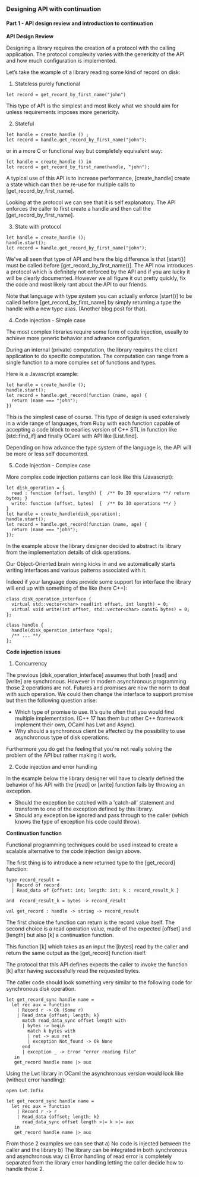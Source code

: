### Designing API with continuation 


#### Part 1 - API design review and introduction to continuation


**API Design Review** 

Designing a library requires the creation of a protocol with the calling application. 
The protocol complexity varies with the genericity of the API and how much configuration is implemented. 

Let’s take the example of a library reading some kind of record on disk:

1. Stateless purely functional 

```
let record = get_record_by_first_name("john")
```

This type of API is the simplest and most likely what we should aim for unless requirements imposes more genericity. 

2. Stateful 

```
let handle = create_handle () ; 
let record = handle.get_record_by_first_name("john");
```

or in a more C or functional way but completely equivalent way:

``` 
let handle = create_handle () in 
let record = get_record_by_first_name(handle, "john"); 
```

A typical use of this API is to increase performance, [create_handle] create a state which can then be re-use for multiple calls to [get_record_by_first_name]. 

Looking at the protocol we can see that it is self explanatory. The API enforces the caller to first create a handle and then call the [get_record_by_first_name]. 


3. State with protocol 

```
let handle = create_handle (); 
handle.start(); 
let record = handle.get_record_by_first_name("john");
```

We've all seen that type of API and here the big difference is that [start()] must be called before [get_record_by_first_name()]. The API now introduces a protocol
which is definitely not enforced by the API and if you are lucky it will be clearly documented. However we all figure it out pretty quickly, fix the code and most likely rant about the API to our friends. 

Note that language with type system you can actually enforce [start()] to be called before [get_record_by_first_name] by simply returning a type the handle with a new type alias. (Another blog post for that). 


4. Code injection - Simple case 

The most complex libraries require some form of code injection, usually to achieve more generic behavior and advance configuration. 

During an internal (private) computation, the library requires the client application to do specific computation. 
The computation can range from a single function to a more complex set of functions and types. 

Here is a Javascript example:

```
let handle = create_handle (); 
handle.start(); 
let record = handle.get_record(function (name, age) {
  return (name === "john"); 
}) 
```

This is the simplest case of course. This type of design is used extensively in a wide range of languages, from Ruby with each function capable of accepting a code block to eearlies version of C++ STL in function like [std::find_if] and finally OCaml with API like [List.find]. 

Depending on how advance the type system of the language is, the API will be more or less self documented. 

5. Code injection - Complex case

More complex code injection patterns can look like this (Javascript):

```
let disk_operation = {
  read : function (offset, length) {  /** Do IO operations **/ return bytes; } 
  write: function (offset, bytes)  {  /** Do IO operations **/ }
} 
let handle = create_handle(disk_operation); 
handle.start(); 
let record = handle.get_record(function (name, age) {
  return (name === "john");
});
```

In the example above the library designer decided to abstract its library 
from the implementation details of disk operations. 

Our Object-Oriented brain wiring kicks in and we automatically starts writing interfaces 
and various patterns associated with it. 

Indeed if your language does provide some support for interface the library will end up with something of the like (here C++):

```
class disk_operation_interface {
  virtual std::vector<char> read(int offset, int length) = 0; 
  virtual void write(int offset, std::vector<char> const& bytes) = 0; 
};

class handle {
  handle(disk_operation_interface *ops);
  /** ... **/
};
```

**Code injection issues** 

1. Concurrency

The previous [disk_operation_interface] assumes that both [read] and [write] are synchronous. However in modern asynchronous programming those 2 operations are not. Futures and promises are now the norm to deal with such operation. We could then change the interface to support promise but then the following question arise:
* Which type of promise to use. It's quite often that you would find multiple implementation. (C++ 17 has them but other C++ framework implement their own, OCaml has Lwt and Async).
* Why should a synchronous client be affected by the possibility to use asynchronous type of disk operations. 

Furthermore you do get the feeling that you're not really solving the problem of the API but rather making it work.

2. Code injection and error handling

In the example below the library designer will have to clearly defined the behavior of his API with the [read] or [write] function fails by throwing an exception. 
* Should the exception be catched with a 'catch-all' statement and transform to one of the exception defined by this library. 
* Should any exception be ignored and pass through to the caller (which knows the type of exception his code could throw).  


**Continuation function**  

Functional programming techniques could be used instead to create a scalable alternative to the code injection design above.

The first thing is to introduce a new returned type to the [get_record] function: 

```
type record_result = 
  | Record of record 
  | Read_data of {offset: int; length: int; k : record_result_k } 

and  record_result_k = bytes -> record_result 

val get_record : handle -> string -> record_result 
```

The first choice the function can return is the record value itself. The second choice is a read operation value, 
made of the expected [offset] and [length] but also [k] a continuation function. 

This function [k] which takes as an input the [bytes] read by the caller and return the same output as the [get_record] function itself. 

The protocol that this API defines expects the caller to invoke the function [k] after having successfully read the requested bytes. 

The caller code should look something very similar to the following code for synchronous disk operation. 

```
let get_record_sync handle name = 
  let rec aux = function
    | Record r -> Ok (Some r) 
    | Read_data {offset; length; k} 
      match read_data_sync offset length with
      | bytes -> begin 
        match k bytes with
        | ret -> aux ret 
        | exception Not_found -> Ok None 
      end 
      | exception _ -> Error "error reading file"  
   in 
   get_record handle name |> aux 
```

Using the Lwt library in OCaml the asynchronous version would look like (without error handling):

```
open Lwt.Infix 

let get_record_sync handle name = 
  let rec aux = function
    | Record r -> r 
    | Read_data {offset; length; k} 
      read_data_sync offset length >|= k >|= aux 
   in 
   get_record handle name |> aux 
```

From those 2 examples we can see that 
a) No code is injected between the caller and the library
b) The library can be integrated in both synchronous and asynchronous way 
c) Error handling of read error is completely separated from the library error handling letting 
   the caller decide how to handle those 2. 
